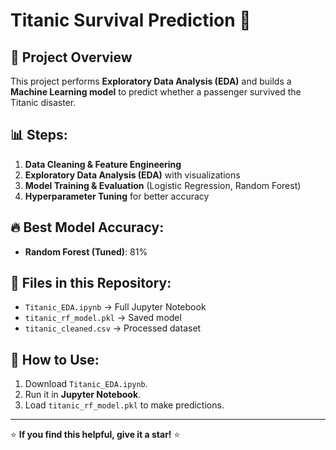 # Titanic Survival Prediction 🚢

## 📌 Project Overview
This project performs **Exploratory Data Analysis (EDA)** and builds a **Machine Learning model** to predict whether a passenger survived the Titanic disaster.

## 📊 Steps:
1. **Data Cleaning & Feature Engineering** 
2. **Exploratory Data Analysis (EDA)** with visualizations
3. **Model Training & Evaluation** (Logistic Regression, Random Forest)
4. **Hyperparameter Tuning** for better accuracy

## 🔥 Best Model Accuracy:
- **Random Forest (Tuned)**: 81%

## 📂 Files in this Repository:
- `Titanic_EDA.ipynb` → Full Jupyter Notebook
- `titanic_rf_model.pkl` → Saved model
- `titanic_cleaned.csv` → Processed dataset

## 🚀 How to Use:
1. Download `Titanic_EDA.ipynb`.
2. Run it in **Jupyter Notebook**.
3. Load `titanic_rf_model.pkl` to make predictions.

---
⭐ **If you find this helpful, give it a star!** ⭐


